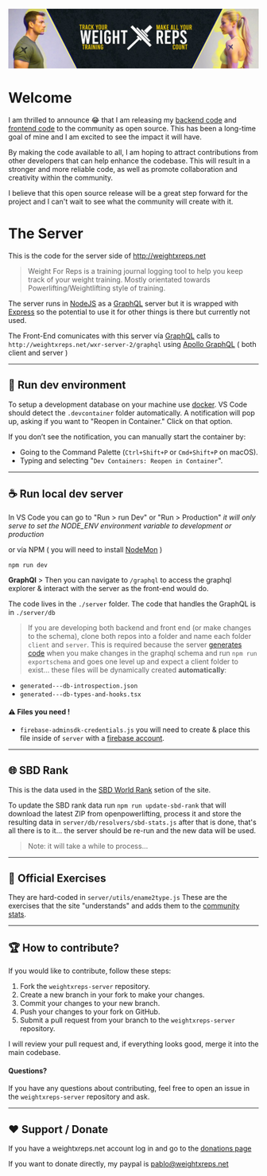 ![Logo](https://github.com/bandinopla/weightxreps-client/raw/main/public/session-banner.jpg)

# Welcome
I am thrilled to announce 😂 that I am releasing my [backend code](https://github.com/bandinopla/weightxreps-server) and [frontend code](https://github.com/bandinopla/weightxreps-client) to the community as open source. This has been a long-time goal of mine and I am excited to see the impact it will have. 

By making the code available to all, I am hoping to attract contributions from other developers that can help enhance the codebase. This will result in a stronger and more reliable code, as well as promote collaboration and creativity within the community. 

I believe that this open source release will be a great step forward for the project and I can't wait to see what the community will create with it.


# The Server
This is the code for the server side of http://weightxreps.net 

> Weight For Reps is a training journal logging tool to help you keep track of your weight training. Mostly orientated towards Powerlifting/Weightlifting style of training.

The server runs in [NodeJS](https://nodejs.org/en/) as a [GraphQL](https://graphql.org/) server but it is wrapped with [Express](https://expressjs.com/) so the potential to use it for other things is there but currently not used.

The Front-End comunicates with this server vía [GraphQL](https://graphql.org/) calls to `http://weightxreps.net/wxr-server-2/graphql` using [Apollo GraphQL](https://www.apollographql.com/docs/react/) ( both client and server )

---

## :newspaper: Run dev environment
To setup a development database on your machine use [docker](https://www.docker.com/). VS Code should detect the `.devcontainer` folder automatically. A notification will pop up, asking if you want to "Reopen in Container." Click on that option.

If you don’t see the notification, you can manually start the container by:
- Going to the Command Palette (`Ctrl+Shift+P` or `Cmd+Shift+P` on macOS).
- Typing and selecting "`Dev Containers: Reopen in Container`".

---

## :coffee: Run local dev server 

In VS Code you can go to "Run > run Dev" or "Run > Production" _it will only serve to set the NODE_ENV environment variable to development or production_

or vía NPM ( you will need to install [NodeMon](https://nodemon.io/) )
``` 
npm run dev
```

**GraphQl** > Then you can navigate to `/graphql` to access the graphql explorer & interact with the server as the front-end would do.

The code lives in the `./server` folder. The code that handles the GraphQL is in `./server/db`

> If you are developing both backend and front end (or make changes to the schema), clone both repos into a folder and name each folder `client` and `server`. This is required because the server [generates code](https://the-guild.dev/graphql/codegen) when you make changes in the graphql schema and run `npm run exportschema` and goes one level up and expect a client folder to exist... these files will be dynamically created **automatically**:
- `generated---db-introspection.json`
- `generated---db-types-and-hooks.tsx`

#### :warning: Files you need !

- `firebase-adminsdk-credentials.js`
you will need to create & place this file inside of `server` with a [firebase account](https://console.firebase.google.com/).  

---

## :globe_with_meridians: SBD Rank
This is the data used in the [SBD World Rank](https://weightxreps.net/sbd-stats) setion of the site.

To update the SBD rank data run `npm run update-sbd-rank` that will download the latest ZIP from openpowerlifting, process it and store the resulting data in `server/db/resolvers/sbd-stats.js` after that is done, that's all there is to it... the server should be re-run and the new data will be used.

> Note: it will take a while to process...

---

## :satellite: Official Exercises
They are hard-coded in `server/utils/ename2type.js` These are the exercises that the site "understands" and adds them to the [community stats](https://weightxreps.net/community-stats).

---

## :trophy: How to contribute? 

If you would like to contribute, follow these steps:

1. Fork the `weightxreps-server` repository.
2. Create a new branch in your fork to make your changes.
3. Commit your changes to your new branch.
4. Push your changes to your fork on GitHub.
5. Submit a pull request from your branch to the `weightxreps-server` repository.

I will review your pull request and, if everything looks good, merge it into the main codebase.

#### Questions?

If you have any questions about contributing, feel free to open an issue in the `weightxreps-server` repository and ask.


---

## :hearts: Support / Donate
If you have a weightxreps.net account log in and go to the [donations page](https://weightxreps.net/donate)

If you want to donate directly, my paypal is pablo@weightxreps.net

